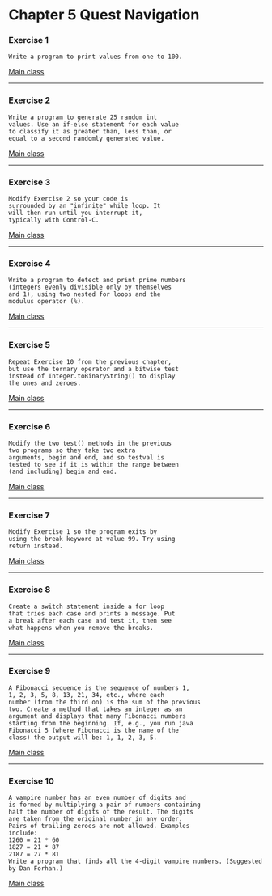 # Chapter 5 Quest Navigation

### Exercise 1
    Write a program to print values from one to 100.
[Main class](https://github.com/ichuvilin/TIJ4-Solutions/blob/master/src/control/E01_To100.java)

---

### Exercise 2
    Write a program to generate 25 random int
    values. Use an if-else statement for each value
    to classify it as greater than, less than, or
    equal to a second randomly generated value.
[Main class](https://github.com/ichuvilin/TIJ4-Solutions/blob/master/src/control/E02_RandomInts.java)

---

### Exercise 3
    Modify Exercise 2 so your code is
    surrounded by an "infinite" while loop. It
    will then run until you interrupt it,
    typically with Control-C.
[Main class](https://github.com/ichuvilin/TIJ4-Solutions/blob/master/src/control/E03_RandomInts2.java)

---

### Exercise 4
    Write a program to detect and print prime numbers
    (integers evenly divisible only by themselves
    and 1), using two nested for loops and the
    modulus operator (%).
[Main class](https://github.com/ichuvilin/TIJ4-Solutions/blob/master/src/control/E04_FindPrimes.java)

---

### Exercise 5
    Repeat Exercise 10 from the previous chapter,
    but use the ternary operator and a bitwise test
    instead of Integer.toBinaryString() to display
    the ones and zeroes.
[Main class](https://github.com/ichuvilin/TIJ4-Solutions/blob/master/src/control/E05_BitwiseOperators2.java)

---

### Exercise 6
    Modify the two test() methods in the previous
    two programs so they take two extra
    arguments, begin and end, and so testval is
    tested to see if it is within the range between
    (and including) begin and end.
[Main class](https://github.com/ichuvilin/TIJ4-Solutions/blob/master/src/control/E06_RangeTest.java)

---

### Exercise 7
    Modify Exercise 1 so the program exits by
    using the break keyword at value 99. Try using
    return instead.
  [Main class](https://github.com/ichuvilin/TIJ4-Solutions/blob/master/src/control/E07_To98.java)

---

### Exercise 8
    Create a switch statement inside a for loop
    that tries each case and prints a message. Put
    a break after each case and test it, then see
    what happens when you remove the breaks.
[Main class](https://github.com/ichuvilin/TIJ4-Solutions/blob/master/src/control/E08_SwitchDemo.java)

---

### Exercise 9
    A Fibonacci sequence is the sequence of numbers 1,
    1, 2, 3, 5, 8, 13, 21, 34, etc., where each
    number (from the third on) is the sum of the previous
    two. Create a method that takes an integer as an
    argument and displays that many Fibonacci numbers
    starting from the beginning. If, e.g., you run java
    Fibonacci 5 (where Fibonacci is the name of the
    class) the output will be: 1, 1, 2, 3, 5.
[Main class](https://github.com/ichuvilin/TIJ4-Solutions/blob/master/src/control/E09_Fibonacci.java)

---

### Exercise 10
    A vampire number has an even number of digits and
    is formed by multiplying a pair of numbers containing
    half the number of digits of the result. The digits
    are taken from the original number in any order.
    Pairs of trailing zeroes are not allowed. Examples
    include:
    1260 = 21 * 60 
    1827 = 21 * 87
    2187 = 27 * 81 
    Write a program that finds all the 4-digit vampire numbers. (Suggested by Dan Forhan.)
[Main class](https://github.com/ichuvilin/TIJ4-Solutions/blob/master/src/control/E10_Vampire.java)
